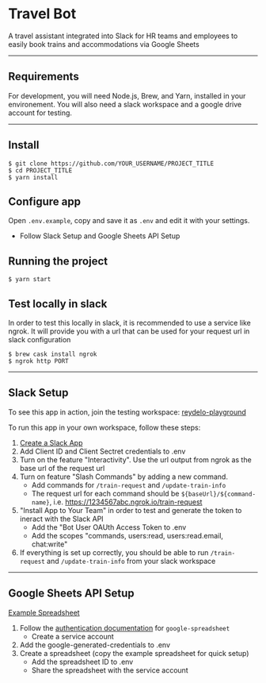 # Travel Bot

A travel assistant integrated into Slack for HR teams and employees to easily book trains and accommodations via Google Sheets

---
## Requirements

For development, you will need Node.js, Brew, and Yarn, installed in your environement.  You will also need a slack workspace and a google drive account for testing.

---

## Install

    $ git clone https://github.com/YOUR_USERNAME/PROJECT_TITLE
    $ cd PROJECT_TITLE
    $ yarn install

## Configure app

Open `.env.example`, copy and save it as `.env` and edit it with your settings.

- Follow Slack Setup and Google Sheets API Setup

## Running the project

    $ yarn start

## Test locally in slack

In order to test this locally in slack, it is recommended to use a service like ngrok.  It will provide you with a url that can be used for your request url in slack configuration

    $ brew cask install ngrok
    $ ngrok http PORT

---

## Slack Setup

To see this app in action, join the testing workspace: [reydelo-playground](https://join.slack.com/t/reydelo-playground/shared_invite/zt-fqy3eykw-on73wOD_fgv64hlGAciDjw)

To run this app in your own workspace, follow these steps:

1. [Create a Slack App](https://api.slack.com/apps)
1. Add Client ID and Client Sectret credentials to .env
1. Turn on the feature "Interactivity".  Use the url output from ngrok as the base url of the request url
1. Turn on feature "Slash Commands" by adding a new command.
    - Add commands for `/train-request` and `/update-train-info`
    - The request url for each command should be `${baseUrl}/${command-name}`, i.e. https://1234567abc.ngrok.io/train-request
1. "Install App to Your Team" in order to test and generate the token to ineract with the Slack API
    - Add the "Bot User OAUth Access Token to .env
    - Add the scopes "commands, users:read, users:read.email, chat:write"
1. If everything is set up correctly, you should be able to run `/train-request` and `/update-train-info` from your slack workspace

---

## Google Sheets API Setup

[Example Spreadsheet](https://docs.google.com/spreadsheets/d/1huFK5vLC6luhdxMXq5lSmAIdv9oyHEAM0NE3SuHkc74/)

1. Follow the [authentication documentation](https://theoephraim.github.io/node-google-spreadsheet/#/getting-started/authentication) for `google-spreadsheet`
    - Create a service account
1. Add the google-generated-credentials to .env
1. Create a spreadsheet (copy the example spreadsheet for quick setup)
    - Add the spreadsheet ID to .env
    - Share the spreadsheet with the service account
